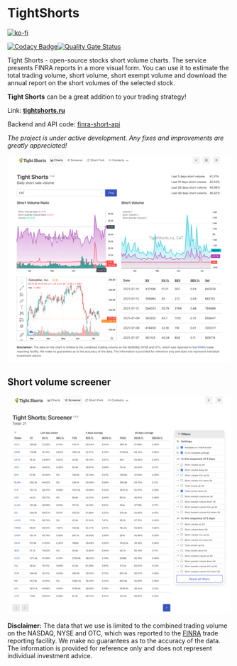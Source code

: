 # TightShorts

[![ko-fi](https://ko-fi.com/img/githubbutton_sm.svg)](https://ko-fi.com/C0C1DI4VL)

[![Codacy Badge](https://app.codacy.com/project/badge/Grade/541ea20beaf744a7a102973006f3650b)](https://www.codacy.com/gh/samgozman/tightshorts/dashboard?utm_source=github.com&utm_medium=referral&utm_content=samgozman/tightshorts&utm_campaign=Badge_Grade)[![Quality Gate Status](https://sonarcloud.io/api/project_badges/measure?project=samgozman_tightshorts&metric=alert_status)](https://sonarcloud.io/dashboard?id=samgozman_tightshorts)

Tight Shorts - open-source stocks short volume charts. The service presents FINRA reports in a more visual form. You can use it to estimate the total trading volume, short volume, short exempt volume and download the annual report on the short volumes of the selected stock.

**Tight Shorts** can be a great addition to your trading strategy!

Link: **[tightshorts.ru](https://tightshorts.ru/)**

Backend and API code: [finra-short-api](https://github.com/samgozman/finra-short-api)

_The project is under active development. Any fixes and improvements are greatly appreciated!_

![Tight shorts main page](doc/01.png)

## Short volume screener

![Tight shorts: stock shorts screener](doc/02.png)

**Disclaimer:** The data that we use is limited to the combined trading volume on the NASDAQ, NYSE and OTC, which was reported to the [FINRA](http://regsho.finra.org/regsho-Index.html) trade reporting facility. We make no guarantees as to the accuracy of the data. The information is provided for reference only and does not represent individual investment advice.
